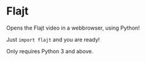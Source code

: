# Flajt

Opens the Flajt video in a webbrowser, using Python!

Just `import flajt` and you are ready!

Only requires Python 3 and above.
